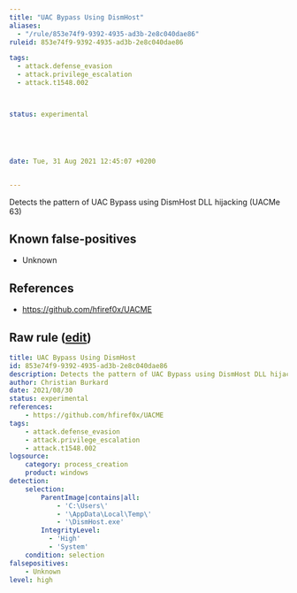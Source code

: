 ```yaml
---
title: "UAC Bypass Using DismHost"
aliases:
  - "/rule/853e74f9-9392-4935-ad3b-2e8c040dae86"
ruleid: 853e74f9-9392-4935-ad3b-2e8c040dae86

tags:
  - attack.defense_evasion
  - attack.privilege_escalation
  - attack.t1548.002



status: experimental





date: Tue, 31 Aug 2021 12:45:07 +0200


---
```


Detects the pattern of UAC Bypass using DismHost DLL hijacking (UACMe 63)

<!--more-->


## Known false-positives

* Unknown



## References

* https://github.com/hfiref0x/UACME


## Raw rule ([edit](https://github.com/SigmaHQ/sigma/edit/master/rules/windows/process_creation/proc_creation_win_uac_bypass_dismhost.yml))
```yaml
title: UAC Bypass Using DismHost
id: 853e74f9-9392-4935-ad3b-2e8c040dae86
description: Detects the pattern of UAC Bypass using DismHost DLL hijacking (UACMe 63)
author: Christian Burkard
date: 2021/08/30
status: experimental
references:
    - https://github.com/hfiref0x/UACME
tags:
    - attack.defense_evasion
    - attack.privilege_escalation
    - attack.t1548.002
logsource:
    category: process_creation
    product: windows
detection:
    selection:
        ParentImage|contains|all:
            - 'C:\Users\'
            - '\AppData\Local\Temp\'
            - '\DismHost.exe'
        IntegrityLevel:
          - 'High'
          - 'System'
    condition: selection
falsepositives:
    - Unknown
level: high

```
